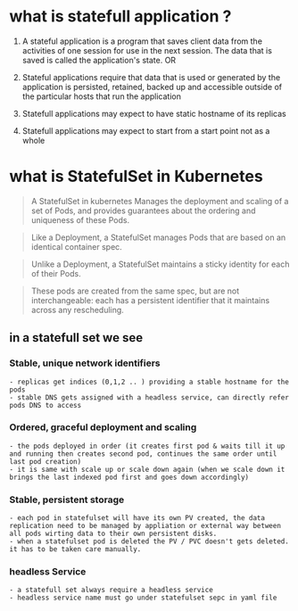 # what is statefull application ?

1. A stateful application is a program that saves client data from the activities of one session for use in the next session. The data that is saved is called the application's state. OR

2. Stateful applications require that data that is used or generated by the application is persisted, retained, backed up and accessible outside of the particular hosts that run the application

3. Statefull applications may expect to have static hostname of its replicas

4. Statefull applications may expect to start from a start point not as a whole


# what is StatefulSet in Kubernetes

> A StatefulSet in kubernetes Manages the deployment and scaling of a set of Pods, and provides guarantees about the ordering and uniqueness of these Pods.

> Like a Deployment, a StatefulSet manages Pods that are based on an identical container spec. 

> Unlike a Deployment, a StatefulSet maintains a sticky identity for each of their Pods. 

> These pods are created from the same spec, but are not interchangeable: each has a persistent identifier that it maintains across any rescheduling.

## in a statefull set we see 

### Stable, unique network identifiers
	- replicas get indices (0,1,2 .. ) providing a stable hostname for the pods 
	- stable DNS gets assigned with a headless service, can directly refer pods DNS to access
	
### Ordered, graceful deployment and scaling
	- the pods deployed in order (it creates first pod & waits till it up and running then creates second pod, continues the same order until last pod creation)
	- it is same with scale up or scale down again (when we scale down it brings the last indexed pod first and goes down accordingly)
	
### Stable, persistent storage
	- each pod in statefulset will have its own PV created, the data replication need to be managed by appliation or external way between all pods wirting data to their own persistent disks. 
	- when a statefulset pod is deleted the PV / PVC doesn't gets deleted. it has to be taken care manually. 
	
### headless Service 
	- a statefull set always require a headless service
	- headless service name must go under statefulset sepc in yaml file